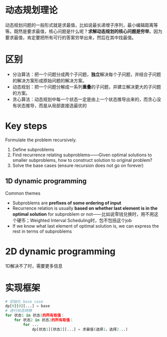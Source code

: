 # 动态规划理论

动态规划问题的一般形式就是求最值，比如说最长递增子序列，最小编辑距离等等。既然是要求最值，核心问题是什么呢？**求解动态规划的核心问题是穷举**。因为要求最值，肯定要把所有可行的答案穷举出来，然后在其中找最值。

# 区别

-   分治算法：把一个问题分成两个子问题，**独立**解决每个子问题，并结合子问题的解决方案形成原始问题的解决方案。
-   动态规划：把一个问题分解成一系列**重叠**的子问题，并建立解决更大的子问题的方案。
-   贪心算法：动态规划中每一个状态一定是由上一个状态推导出来的，而贪心没有状态推导，而是从局部直接选最优的

# Key steps

Formulate the problem recursively.

1.   Define subproblems
2.   Find recurrence relating subproblems——Given optimal solutions to smaller subproblems, how to construct solution to original problem?
3.   Solve the base cases (ensure recursion does not go on forever)

## 1D dynamic programming

Common themes

-   Subproblems are **prefixes of some ordering of input**
-   Recurrence relation is usually **based on whether last element is in the optimal solution** for subproblem or not——比如说零钱兑换时，用不用这个硬币；Weighted Interval Scheduling时，包不包括这个job
-   If we know what last element of optimal solution is, we can express the rest in terms of subproblems

# 2D dynamic programming

1D解决不了时，需要更多信息

# 实现框架

```python
# 初始化 base case
dp[0][0][...] = base
# 进行状态转移
for 状态1 in 状态1的所有取值：
    for 状态2 in 状态2的所有取值：
        for ...
            dp[状态1][状态2][...] = 求最值(选择1，选择2...)
```

